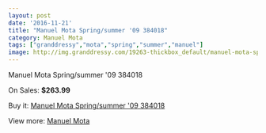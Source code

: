```yaml
---
layout: post
date: '2016-11-21'
title: "Manuel Mota Spring/summer '09 384018"
category: Manuel Mota
tags: ["granddressy","mota","spring","summer","manuel"]
image: http://img.granddressy.com/19263-thickbox_default/manuel-mota-spring-summer-09-384018.jpg
---
```

Manuel Mota Spring/summer '09 384018

On Sales: **$263.99**
<a href="https://www.granddressy.com/en/manuel-mota/18246-manuel-mota-spring-summer-09-384018.html"><amp-img layout="responsive" width="600" height="600" src="//img.granddressy.com/19263-thickbox_default/manuel-mota-spring-summer-09-384018.jpg" alt="Manuel Mota Spring/summer '09 384018 0" /></a>

Buy it: [Manuel Mota Spring/summer '09 384018](https://www.granddressy.com/en/manuel-mota/18246-manuel-mota-spring-summer-09-384018.html "Manuel Mota Spring/summer '09 384018")

View more: [Manuel Mota](https://www.granddressy.com/en/390-manuel-mota "Manuel Mota")